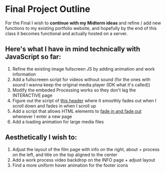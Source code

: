 # Final Project Outline
For the Final I wish to <b>continue with my Midterm ideas </b>and refine / add new functions to my existing portfolio website, and hopefully by the end of this class it becomes functional and actually hosted on a server.

## Here's what I have in mind technically with JavaScript so far:
1. Refine the existing image fullscreen JS by adding animation and work information
2. Add a fullscreeen script for videos without sound (for the ones with sound I wanna keep the original media player (IDK what it's called))
3. Modify the embeded Processing works so they don't lag the INTERACTIVE page 
4. Figure out the script of [this header](https://refikanadol.com/works/machine-hallucinations-nature-dreams/) where it smoothly fades out when I scroll down and fades in when I scroll up
5. Add a script that allows HTML elements to [fade in and fade out](https://verse-n.com/) whenever I enter a new page
6. Add a loading animation for large media files

## Aesthetically I wish to:
1. Adjust the layout of the film page with info on the right, about + process on the left, and title on the top aligned to the center
2. Add a work process video backdrop on the INFO page + adjust layout
3. Find a more uniform hover animation for the footer icons